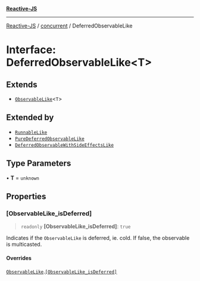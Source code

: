 [**Reactive-JS**](../../README.md)

***

[Reactive-JS](../../README.md) / [concurrent](../README.md) / DeferredObservableLike

# Interface: DeferredObservableLike\<T\>

## Extends

- [`ObservableLike`](ObservableLike.md)\<`T`\>

## Extended by

- [`RunnableLike`](RunnableLike.md)
- [`PureDeferredObservableLike`](PureDeferredObservableLike.md)
- [`DeferredObservableWithSideEffectsLike`](DeferredObservableWithSideEffectsLike.md)

## Type Parameters

• **T** = `unknown`

## Properties

### \[ObservableLike\_isDeferred\]

> `readonly` **\[ObservableLike\_isDeferred\]**: `true`

Indicates if the `ObservableLike` is deferred, ie. cold. If false,
the observable is multicasted.

#### Overrides

[`ObservableLike`](ObservableLike.md).[`[ObservableLike_isDeferred]`](ObservableLike.md#observablelike_isdeferred)
